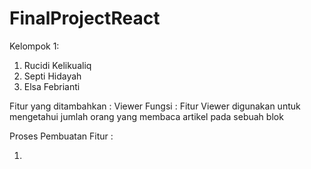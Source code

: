 # FinalProjectReact

Kelompok 1:

1. Rucidi Kelikualiq
2. Septi Hidayah
3. Elsa Febrianti

Fitur yang ditambahkan : Viewer
Fungsi : Fitur Viewer digunakan untuk mengetahui jumlah orang yang membaca artikel pada sebuah blok

Proses Pembuatan Fitur :

1. 
